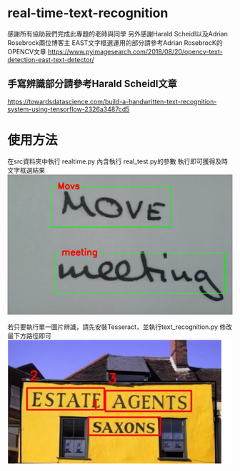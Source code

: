# real-time-text-recognition
感謝所有協助我們完成此專題的老師與同學
另外感謝Harald Scheidl以及Adrian Rosebrock兩位博客主
EAST文字框選運用的部分請參考Adrian RosebrocK的OPENCV文章
https://www.pyimagesearch.com/2018/08/20/opencv-text-detection-east-text-detector/

## 手寫辨識部分請參考Harald Scheidl文章
https://towardsdatascience.com/build-a-handwritten-text-recognition-system-using-tensorflow-2326a3487cd5

# 使用方法
在src資料夾中執行 realtime.py 內含執行 real_test.py的參數
執行即可獲得及時文字框選結果
![image](https://github.com/stu12140513/real-time-recognition/blob/master/demo1.PNG)

若只要執行單一圖片辨識，請先安裝Tesseract，並執行text_recognition.py 修改最下方路徑即可
![image](https://github.com/stu12140513/real-time-recognition/blob/master/demo2.PNG)
